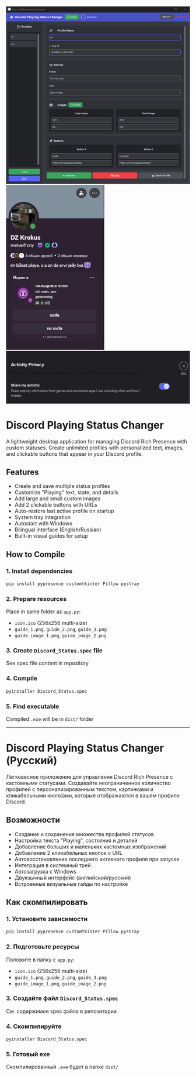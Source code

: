 ![Main Window](it.png)
![overview](yeah.jpg)
![3](o.png)
# Discord Playing Status Changer

A lightweight desktop application for managing Discord Rich Presence with custom statuses. Create unlimited profiles with personalized text, images, and clickable buttons that appear in your Discord profile.

## Features

- Create and save multiple status profiles
- Customize "Playing" text, state, and details
- Add large and small custom images
- Add 2 clickable buttons with URLs
- Auto-restore last active profile on startup
- System tray integration
- Autostart with Windows
- Bilingual interface (English/Russian)
- Built-in visual guides for setup

## How to Compile

### 1. Install dependencies
```bash
pip install pypresence customtkinter Pillow pystray
```

### 2. Prepare resources

Place in same folder as `app.py`:
- `icon.ico` (256x256 multi-size)
- `guide_1.png`, `guide_2.png`, `guide_3.png`
- `guide_image_1.png`, `guide_image_2.png`

### 3. Create `Discord_Status.spec` file

See spec file content in repository

### 4. Compile
```bash
pyinstaller Discord_Status.spec
```

### 5. Find executable

Compiled `.exe` will be in `dist/` folder

---

# Discord Playing Status Changer (Русский)

Легковесное приложение для управления Discord Rich Presence с кастомными статусами. Создавайте неограниченное количество профилей с персонализированным текстом, картинками и кликабельными кнопками, которые отображаются в вашем профиле Discord.

## Возможности

- Создание и сохранение множества профилей статусов
- Настройка текста "Playing", состояния и деталей
- Добавление больших и маленьких кастомных изображений
- Добавление 2 кликабельных кнопок с URL
- Автовосстановление последнего активного профиля при запуске
- Интеграция в системный трей
- Автозагрузка с Windows
- Двуязычный интерфейс (английский/русский)
- Встроенные визуальные гайды по настройке

## Как скомпилировать

### 1. Установите зависимости
```bash
pip install pypresence customtkinter Pillow pystray
```

### 2. Подготовьте ресурсы

Положите в папку с `app.py`:
- `icon.ico` (256x256 multi-size)
- `guide_1.png`, `guide_2.png`, `guide_3.png`
- `guide_image_1.png`, `guide_image_2.png`

### 3. Создайте файл `Discord_Status.spec`

См. содержимое spec файла в репозитории

### 4. Скомпилируйте
```bash
pyinstaller Discord_Status.spec
```

### 5. Готовый exe

Скомпилированный `.exe` будет в папке `dist/`
